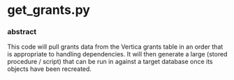 # get_grants.py

### abstract
This code will pull grants data from the Vertica grants table in an order that is appropriate to handling dependencies. It will then generate a large (stored procedure / script) that can be run in against a target database once its objects have been recreated. 